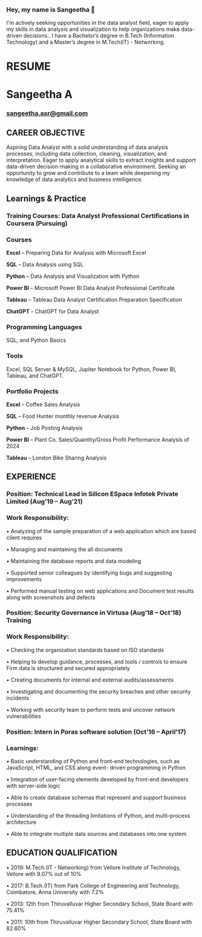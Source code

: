 ### Hey, my name is Sangeetha 👋
I'm actively seeking opportunities in the data analyst field, eager to apply my skills in data analysis and visualization to help organizations make data-driven decisions.. I have a Bachelor’s degree in B.Tech (Information Technology) and a Master’s degree in M.Tech(IT) - Networking.

# RESUME

# Sangeetha A
### sangeetha.asr@gmail.com
## CAREER OBJECTIVE
Aspiring Data Analyst with a solid understanding of data analysis processes, including data collection, cleaning, visualization, and interpretation. Eager to apply analytical skills to extract insights and support data-driven decision-making in a collaborative environment. Seeking an opportunity to grow and contribute to a team while deepening my knowledge of data analytics and business intelligence.
## Learnings & Practice
### Training Courses: Data Analyst Professional Certifications in Coursera (Pursuing)
### Courses
**Excel** – Preparing Data for Analysis with Microsoft Excel

**SQL** – Data Analysis using SQL

**Python** – Data Analysis and Visualization with Python

**Power BI** – Microsoft Power BI Data Analyst Professional Certificate

**Tableau** – Tableau Data Analyst Certification Preparation Specification

**ChatGPT** - ChatGPT for Data Analyst
### Programming Languages
SQL, and Python Basics
### Tools
Excel, SQL Server & MySQL, Jupiter Notebook for Python, Power BI, Tableau, and ChatGPT.
### Portfolio Projects
**Excel** – Coffee Sales Analysis

**SQL** – Food Hunter monthly revenue Analysis

**Python** – Job Posting Analysis

**Power BI** – Plant Co. Sales/Quantity/Gross Profit Performance Analysis of 2024

**Tableau** – London Bike Sharing Analysis
## EXPERIENCE
### Position: Technical Lead in Silicon ESpace Infotek Private Limited (Aug’19 – Aug’21)
### Work Responsibility:
•	Analyzing of the sample preparation of a web application which are based client requires

•	Managing and maintaining the all documents

•	Maintaining the database reports and data modeling

•	Supported senior colleagues by identifying bugs and suggesting improvements

•	Performed manual testing on web applications and Document test results along with screenshots and defects
### Position: Security Governance in Virtusa (Aug’18 – Oct’18) Training
### Work Responsibility:
•	Checking the organization standards based on ISO standards

•	Helping to develop guidance, processes, and tools / controls to ensure Firm data is structured and secured appropriately

•	Creating documents for internal and external audits/assessments

•	Investigating and documenting the security breaches and other security incidents

•	Working with security team to perform tests and uncover network vulnerabilities
### Position: Intern in Poras software solution (Oct’16 – April’17)
### Learnings:
•	Basic understanding of Python and front-end technologies, such as JavaScript, HTML, and CSS along event- driven programming in Python

•	Integration of user-facing elements developed by front-end developers with server-side logic

•	Able to create database schemas that represent and support business processes

•	Understanding of the threading limitations of Python, and multi-process architecture

•	Able to integrate multiple data sources and databases into one system
## EDUCATION QUALIFICATION
•	2019: M.Tech.(IT - Networking) from Vellore Institute of Technology, Vellore with 9.07% out of 10%

•	2017: B.Tech.(IT) from Park College of Engineering and Technology, Coimbatore, Anna University with 7.2%

•	2013: 12th from Thiruvalluvar Higher Secondary School, State Board with 75.41%

•	2011: 10th from Thiruvalluvar Higher Secondary School, State Board with 82.60%

